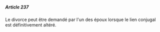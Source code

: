 ##### Article 237

Le divorce peut être demandé par l'un des époux lorsque le lien conjugal est définitivement altéré.

